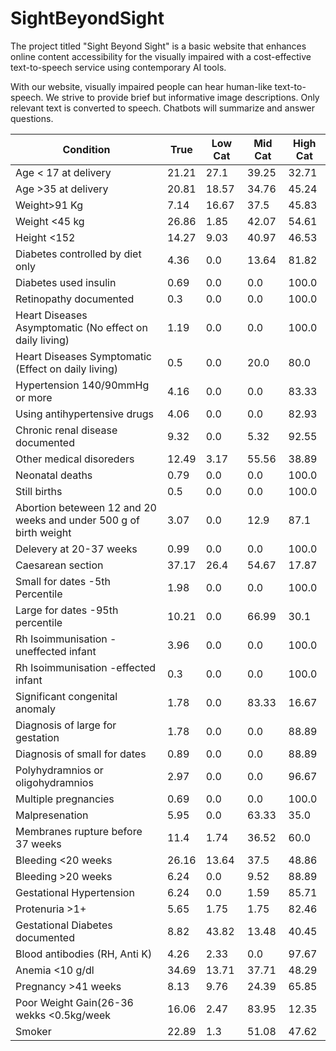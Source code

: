 # SightBeyondSight
The project titled "Sight Beyond Sight" is a basic website that enhances online content accessibility for the visually impaired with a cost-effective text-to-speech service using contemporary AI tools.

With our website, visually impaired people can hear human-like text-to-speech. We strive to provide brief but informative image descriptions. Only relevant text is converted to speech. Chatbots will summarize and answer questions.

| Condition                                                | True   | Low Cat | Mid Cat | High Cat |
|----------------------------------------------------------|--------|---------|---------|----------|
| Age < 17 at delivery                                     | 21.21  | 27.1    | 39.25   | 32.71    |
| Age >35 at delivery                                      | 20.81  | 18.57   | 34.76   | 45.24    |
| Weight>91 Kg                                             | 7.14   | 16.67   | 37.5    | 45.83    |
| Weight <45 kg                                            | 26.86  | 1.85    | 42.07   | 54.61    |
| Height <152                                              | 14.27  | 9.03    | 40.97   | 46.53    |
| Diabetes controlled by diet only                         | 4.36   | 0.0     | 13.64   | 81.82    |
| Diabetes used insulin                                    | 0.69   | 0.0     | 0.0     | 100.0    |
| Retinopathy documented                                   | 0.3    | 0.0     | 0.0     | 100.0    |
| Heart Diseases Asymptomatic (No effect on daily living)   | 1.19   | 0.0     | 0.0     | 100.0    |
| Heart Diseases Symptomatic (Effect on daily living)       | 0.5    | 0.0     | 20.0    | 80.0     |
| Hypertension 140/90mmHg or more                          | 4.16   | 0.0     | 0.0     | 83.33    |
| Using antihypertensive drugs                             | 4.06   | 0.0     | 0.0     | 82.93    |
| Chronic renal disease documented                         | 9.32   | 0.0     | 5.32    | 92.55    |
| Other medical disoreders                                 | 12.49  | 3.17    | 55.56   | 38.89    |
| Neonatal deaths                                           | 0.79   | 0.0     | 0.0     | 100.0    |
| Still births                                              | 0.5    | 0.0     | 0.0     | 100.0    |
| Abortion beteween 12 and 20 weeks and under 500 g of birth weight | 3.07   | 0.0     | 12.9    | 87.1     |
| Delevery at 20-37 weeks                                   | 0.99   | 0.0     | 0.0     | 100.0    |
| Caesarean section                                         | 37.17  | 26.4    | 54.67   | 17.87    |
| Small for dates -5th Percentile                           | 1.98   | 0.0     | 0.0     | 100.0    |
| Large for dates -95th percentile                          | 10.21  | 0.0     | 66.99   | 30.1     |
| Rh Isoimmunisation -uneffected infant                     | 3.96   | 0.0     | 0.0     | 100.0    |
| Rh Isoimmunisation -effected infant                       | 0.3    | 0.0     | 0.0     | 100.0    |
| Significant congenital anomaly                            | 1.78   | 0.0     | 83.33   | 16.67    |
| Diagnosis of large for gestation                          | 1.78   | 0.0     | 0.0     | 88.89    |
| Diagnosis of small for dates                               | 0.89  | 0.0     | 0.0     | 88.89    |
| Polyhydramnios or oligohydramnios                         | 2.97   | 0.0     | 0.0     | 96.67    |
| Multiple pregnancies                                      | 0.69  | 0.0     | 0.0     | 100.0    |
| Malpresenation                                            | 5.95   | 0.0     | 63.33   | 35.0     |
| Membranes rupture before 37 weeks                         | 11.4   | 1.74    | 36.52   | 60.0     |
| Bleeding <20 weeks                                         | 26.16 | 13.64   | 37.5    | 48.86    |
| Bleeding >20 weeks                                         | 6.24  | 0.0     | 9.52    | 88.89    |
| Gestational Hypertension                                   | 6.24  | 0.0     | 1.59    | 85.71    |
| Protenuria >1+                                            | 5.65  | 1.75    | 1.75    | 82.46    |
| Gestational Diabetes documented                            | 8.82  | 43.82   | 13.48   | 40.45    |
| Blood antibodies (RH, Anti K)                              | 4.26  | 2.33    | 0.0     | 97.67    |
| Anemia <10 g/dl                                            | 34.69 | 13.71   | 37.71   | 48.29    |
| Pregnancy >41 weeks                                        | 8.13 | 9.76    | 24.39   | 65.85    |
| Poor Weight Gain(26-36 wekks <0.5kg/week                   | 16.06 | 2.47    | 83.95   | 12.35    |
| Smoker                                                     | 22.89 | 1.3     | 51.08   | 47.62    |
